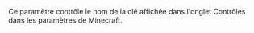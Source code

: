 Ce paramètre contrôle le nom de la clé affichée dans l'onglet Contrôles dans les paramètres de Minecraft.
